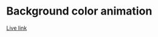 # Background color animation

[Live link](https://tusersheikh.github.io/learning-css-animations/task-13/)
